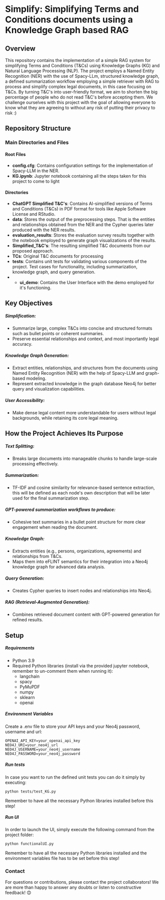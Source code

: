 # Simplify: Simplifying Terms and Conditions documents using a Knowledge Graph based RAG
## Overview
This repository contains the implementation of a simple RAG system for simplifying Terms and Conditions (T&Cs) using Knowledge Graphs (KG) and Natural Language Processing (NLP). 
The project employs a Named Entity Recognition (NER) with the use of Spacy-LLm, structured knowledge graph, a defined summarization workflow employing a simple retriever with RAG to process and simplify complex legal documents, in this case focusing on T&Cs.
By turning T&C's into user-friendly format, we aim to shorten the big percentage of people who do not read T&C's before accepting them. We challenge ourselves with this project with the goal of allowing everyone to know what they are agreeing to without any risk of putting their privacy to risk :)

## Repository Structure
### Main Directories and Files
#### Root Files
- **config.cfg**: Contains configuration settings for the implementation of Spacy-LLM in the NER.
- **KG.ipynb**: Jupyter notebook containing all the steps taken for this project to come to light

#### Directories
 - **ChatGPT Simplified T&C's**: Contains AI-simplified versions of Terms and Conditions (T&Cs) in PDF format for tools like Apple Software License and RStudio.
 - **data**: Stores the output of the preprocessing steps. That is the entities and relationships obtained from the NER and the Cypher queries later produced with the NER results.
 - **evaluation_results**: Stores the evaluation survey results together with the notebook employed to generate graph visualizations of the results.
 - **Simplified_T&C's**: The resulting simplified T&C documents from our proposed approach.
 - **TCs**: Original T&C documents for processing
 - **tests**: Contains unit tests for validating various components of the project. Test cases for functionality, including summarization, knowledge graph, and query generation.
 -  - **ui_demo**: Contains the User Interface with the demo employed for it's functioning.

## Key Objectives
##### Simplification:
- Summarize large, complex T&Cs into concise and structured formats such as bullet points or coherent summaries.
- Preserve essential relationships and context, and most importantly legal accuracy.

##### Knowledge Graph Generation:
- Extract entities, relationships, and structures from the documents using Named Entity Recognition (NER) with the help of Spacy-LLM and graph-based modeling.
- Represent extracted knowledge in the graph database Neo4j for better query and visualization capabilities.

##### User Accessibility:
- Make dense legal content more understandable for users without legal backgrounds, while retaining its core legal meaning.

## How the Project Achieves Its Purpose
##### Text Splitting:
- Breaks large documents into manageable chunks to handle large-scale processing effectively.

##### Summarization:
- TF-IDF and cosine similarity for relevance-based sentence extraction, this will be defined as each node's own description that will be later used for the final summarization step.

##### GPT-powered summarization workflows to produce:
- Cohesive text summaries in a bullet point structure for more clear engagement when reading the document.

##### Knowledge Graph:
- Extracts entities (e.g., persons, organizations, agreements) and relationships from T&Cs.
- Maps them into eFLINT semantics for their integration into a Neo4j knowledge graph for advanced data analysis.

##### Query Generation:
- Creates Cypher queries to insert nodes and relationships into Neo4j.

##### RAG (Retrieval-Augmented Generation):
- Combines retrieved document content with GPT-powered generation for refined results.

## Setup
##### Requirements
- Python 3.9
- Required Python libraries (install via the provided jupyter notebook, remember to un-comment them when running it):
  - langchain
  - spacy
  - PyMuPDF
  - numpy
  - sklearn
  - openai
##### Environment Variables
Create a .env file to store your API keys and your Neo4j password, username and url:
```
OPENAI_API_KEY=your_openai_api_key
NEO4J_URI=your_neo4j_url
NEO4J_USERNAME=your_neo4j_username
NEO4J_PASSWORD=your_neo4j_password
```
##### Run tests
In case you want to run the defined unit tests you can do it simply by executing:
```
python tests/test_KG.py
```
Remember to have all the necessary Python libraries installed before this step!

##### Run UI
In order to launch the UI, simply execute the following command from the project folder:

```
python functionalUI.py
```
Remember to have all the necessary Python libraries installed and the environment variables file has to be set before this step!


### Contact
For questions or contributions, please contact the project collaborators!
We are more than happy to answer any doubts or listen to constructive feedback! 😊
